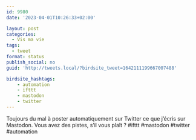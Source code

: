 ```yaml
---
id: 9980
date: '2023-04-01T10:26:33+02:00'

layout: post
categories:
  - Vis ma vie
tags:
  - tweet
format: status
publish_social: no
guid: 'http://tweets.local/?birdsite_tweet=1642111199667007488'

birdsite_hashtags:
    - automation
    - ifttt
    - mastodon
    - twitter
---
```


Toujours du mal à poster automatiquement sur Twitter ce que j’écris sur Mastodon. Vous avez des pistes, s’il vous plaît ? #ifttt #mastodon #twitter #automation